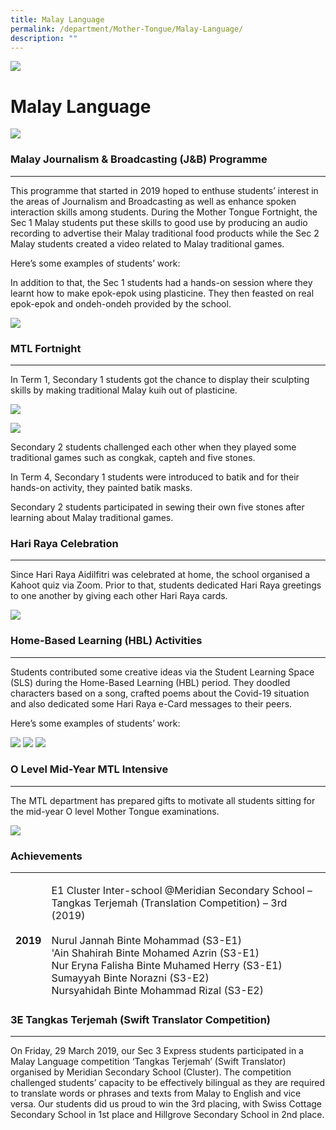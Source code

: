 ```yaml
---
title: Malay Language
permalink: /department/Mother-Tongue/Malay-Language/
description: ""
---
```

![](/images/Banner.jpg)

Malay Language
==============

![](/images/MalayLang.png)

### Malay Journalism &amp; Broadcasting (J&amp;B) Programme
-----------------------------------------------

This programme that started in 2019 hoped to enthuse students’ interest in the areas of Journalism and Broadcasting as well as enhance spoken interaction skills among students. During the Mother Tongue Fortnight, the Sec 1 Malay students put these skills to good use by producing an audio recording to advertise their Malay traditional food products while the Sec 2 Malay students created a video related to Malay traditional games.&nbsp;

  

Here’s some examples of students’ work:



In addition to that, the Sec 1 students had a hands-on session where they learnt how to make epok-epok using plasticine. They then feasted on real epok-epok and ondeh-ondeh provided by the school.

![](/images/MalayLang1.png)

### MTL Fortnight
-------------

In Term 1, Secondary 1 students got the chance to display their sculpting skills by making traditional Malay kuih out of plasticine.

![](/images/MalayLang2.png)

![](/images/MalayLang3.png)

Secondary 2 students challenged each other when they played some traditional games such as congkak, capteh and five stones.  
  
In Term 4, Secondary 1 students were introduced to batik and for their hands-on activity, they painted batik masks.&nbsp;  
  
Secondary 2 students participated in sewing their own five stones after learning about Malay traditional games.

### Hari Raya Celebration
---------------------

Since Hari Raya Aidilfitri was celebrated at home, the school organised a Kahoot quiz via Zoom. Prior to that, students dedicated Hari Raya greetings to one another by giving each other Hari Raya cards.

![](/images/MalayLang4.png)

### Home-Based Learning (HBL) Activities
------------------------------------

Students contributed some creative ideas via the Student Learning Space (SLS) during the Home-Based Learning (HBL) period. They doodled characters based on a song, crafted poems about the Covid-19 situation and also dedicated some Hari Raya e-Card messages to their peers.

  

Here’s some examples of students’ work:

![](/images/HBL.png)
![](/images/HBL2.png)
![](/images/HBL3.png)

### O Level Mid-Year MTL Intensive
------------------------------

The MTL department has prepared gifts to motivate all students sitting for the mid-year O level Mother Tongue examinations.

![](/images/MalayLang5.png)

### Achievements
--------------------------------------------------

<table>
<thead>
  <tr>
		<td><b>2019</b></td>
    <td>E1 Cluster Inter-school @Meridian Secondary School – Tangkas Terjemah (Translation Competition) – 3rd (2019)<br><br>Nurul Jannah Binte Mohammad (S3-E1)<br>'Ain Shahirah Binte Mohamed Azrin (S3-E1)<br>Nur Eryna Falisha Binte Muhamed Herry (S3-E1)<br>Sumayyah Binte Norazni (S3-E2)<br>Nursyahidah Binte Mohammad Rizal (S3-E2)</td>
  </tr>
</thead>
</table>






### 3E Tangkas Terjemah (Swift Translator Competition)
--------------------------------------------------

On Friday, 29 March 2019, our Sec 3 Express students participated in a Malay Language competition ‘Tangkas Terjemah’ (Swift Translator) organised by Meridian Secondary School (Cluster). The competition challenged students’ capacity to be effectively bilingual as they are required to translate words or phrases and texts from Malay to English and vice versa. Our students did us proud to win the 3rd placing, with Swiss Cottage Secondary School in 1st place and Hillgrove Secondary School in 2nd place.